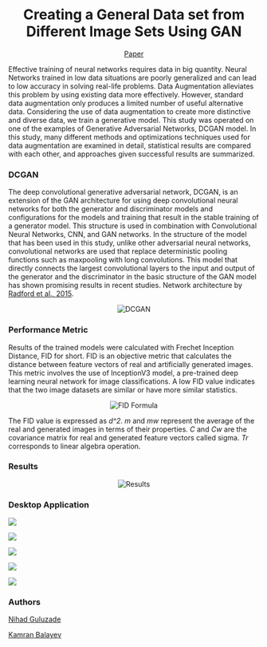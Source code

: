 # <h1 align=center>Creating a General Data set from Different Image Sets Using GAN</h1>

<div style="text-align: center;">

[Paper](https://drive.google.com/file/d/1W_4d3xbCAv5mC64YAtd9-UBDYkdMX58K/view?usp=sharing)

</div>

Effective training of neural networks requires data in big quantity. Neural Networks trained in low data situations are poorly generalized and can lead to low accuracy in solving real-life problems. Data Augmentation alleviates this problem by using existing data more effectively. However, standard data augmentation only produces a limited number of useful alternative data. Considering the use of data augmentation to create more distinctive and diverse data, we train a generative model. This study was operated on one of the examples of Generative Adversarial Networks, DCGAN model. In this study, many different methods and optimizations techniques used for data augmentation are examined in detail, statistical results are compared with each other, and approaches given successful results are summarized.

### DCGAN

The deep convolutional generative adversarial network, DCGAN, is an extension of the GAN architecture for using deep convolutional neural networks for both the generator and discriminator models and configurations for the models and training that result in the stable training of a generator model. This structure is used in combination with Convolutional Neural Networks, CNN, and GAN networks. In the structure of the model that has been used in this study, unlike other adversarial neural networks, convolutional networks are used that replace deterministic pooling functions such as maxpooling with long convolutions. This model that directly connects the largest convolutional layers to the input and output of the generator and the discriminator in the basic structure of the GAN model has shown promising results in recent studies. Network architecture by [Radford et al., 2015](https://arxiv.org/abs/1511.06434).

<div style="text-align: center;">

![DCGAN](assets/model.jpg)

</div>

### Performance Metric

Results of the trained models were calculated with Frechet Inception Distance, FID for short. FID is an objective metric that calculates the distance between feature vectors of real and artificially generated images. This metric involves the use of InceptionV3 model, a pre-trained deep learning neural network for image classifications. A low FID value indicates that the two image datasets are similar or have more similar statistics.

<div style="text-align: center;"><img src="https://latex.codecogs.com/svg.latex?d^2((m,C),(m_w,C_w))%20=%20||m%20-%20m_w||_2^2%20+%20Tr(C%20+%20C_w%20-%202(CC_w)^{1/2})" title="FID Formula" /></div>

 The FID value is expressed as *d^2*. *m* and *mw* represent the average of the real and generated images in terms of their properties. *C* and *Cw* are the covariance matrix for real and generated feature vectors called sigma. *Tr* corresponds to linear algebra operation.

### Results
<div style="text-align: center;">

![Results](assets/results.png)

</div>


### Desktop Application

![](assets/0.png)

![](assets/1.png)

![](assets/2.png)

![](assets/3.png)

![](assets/4.png)

### Authors

[Nihad Guluzade](https://github.com/nihadguluzade)

[Kamran Balayev](https://github.com/Kamran017)
